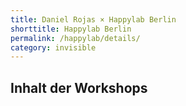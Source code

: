 ```yaml
---
title: Daniel Rojas × Happylab Berlin
shorttitle: Happylab Berlin
permalink: /happylab/details/
category: invisible
---
```


## Inhalt der Workshops
